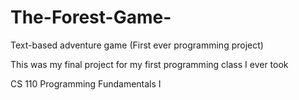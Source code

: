 # The-Forest-Game-
Text-based adventure game (First ever programming project) 

This was my final project for my first programming class I ever took

CS 110 Programming Fundamentals I
